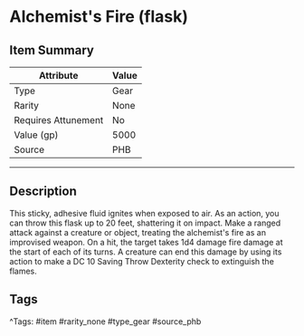 # Alchemist's Fire (flask)

## Item Summary

| Attribute            | Value                        |
|----------------------|------------------------------|
| Type                 | Gear |
| Rarity               | None             |
| Requires Attunement  | No                |
| Value (gp)           | 5000    |
| Source               | PHB |

---

## Description

This sticky, adhesive fluid ignites when exposed to air. As an action, you can throw this flask up to 20 feet, shattering it on impact. Make a ranged attack against a creature or object, treating the alchemist's fire as an improvised weapon. On a hit, the target takes 1d4 damage fire damage at the start of each of its turns. A creature can end this damage by using its action to make a DC 10 Saving Throw Dexterity check to extinguish the flames.

## Tags

^Tags: #item #rarity_none #type_gear #source_phb